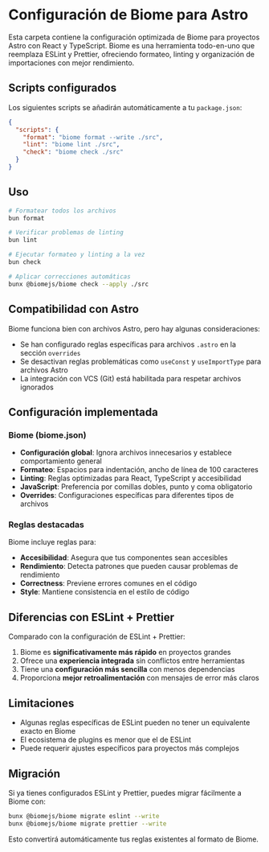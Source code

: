 # Configuración de Biome para Astro

Esta carpeta contiene la configuración optimizada de Biome para proyectos Astro con React y TypeScript. Biome es una herramienta todo-en-uno que reemplaza ESLint y Prettier, ofreciendo formateo, linting y organización de importaciones con mejor rendimiento.

## Scripts configurados

Los siguientes scripts se añadirán automáticamente a tu `package.json`:

```json
{
  "scripts": {
    "format": "biome format --write ./src",
    "lint": "biome lint ./src",
    "check": "biome check ./src"
  }
}
```

## Uso

```bash
# Formatear todos los archivos
bun format

# Verificar problemas de linting
bun lint

# Ejecutar formateo y linting a la vez
bun check

# Aplicar correcciones automáticas
bunx @biomejs/biome check --apply ./src
```

## Compatibilidad con Astro

Biome funciona bien con archivos Astro, pero hay algunas consideraciones:

- Se han configurado reglas específicas para archivos `.astro` en la sección `overrides`
- Se desactivan reglas problemáticas como `useConst` y `useImportType` para archivos Astro
- La integración con VCS (Git) está habilitada para respetar archivos ignorados

## Configuración implementada

### Biome (biome.json)

- **Configuración global**: Ignora archivos innecesarios y establece comportamiento general
- **Formateo**: Espacios para indentación, ancho de línea de 100 caracteres
- **Linting**: Reglas optimizadas para React, TypeScript y accesibilidad
- **JavaScript**: Preferencia por comillas dobles, punto y coma obligatorio
- **Overrides**: Configuraciones específicas para diferentes tipos de archivos

### Reglas destacadas

Biome incluye reglas para:

- **Accesibilidad**: Asegura que tus componentes sean accesibles
- **Rendimiento**: Detecta patrones que pueden causar problemas de rendimiento
- **Correctness**: Previene errores comunes en el código
- **Style**: Mantiene consistencia en el estilo de código

## Diferencias con ESLint + Prettier

Comparado con la configuración de ESLint + Prettier:

1. Biome es **significativamente más rápido** en proyectos grandes
2. Ofrece una **experiencia integrada** sin conflictos entre herramientas
3. Tiene una **configuración más sencilla** con menos dependencias
4. Proporciona **mejor retroalimentación** con mensajes de error más claros

## Limitaciones

- Algunas reglas específicas de ESLint pueden no tener un equivalente exacto en Biome
- El ecosistema de plugins es menor que el de ESLint
- Puede requerir ajustes específicos para proyectos más complejos

## Migración

Si ya tienes configurados ESLint y Prettier, puedes migrar fácilmente a Biome con:

```bash
bunx @biomejs/biome migrate eslint --write
bunx @biomejs/biome migrate prettier --write
```

Esto convertirá automáticamente tus reglas existentes al formato de Biome.
